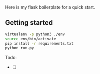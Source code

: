  Here is my flask boilerplate for a quick start.
 
 ## Getting started 
 
 ```sh
 virtualenv -p python3 ./env
 source env/bin/activate
 pip install -r requirements.txt
 python run.py
 ```

 Todo:

 - [ ]
